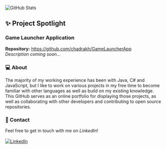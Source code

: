 ![GitHub Stats](https://github-readme-stats.vercel.app/api?username=chadrakh&count_private=true&show_icons=true&theme=onedark&custom_title=Chadrak's&nbsp;GitHub&nbsp;Profile&bg_color=0d1117&icon_color=61DAFB&text_color=ffffff&title_color=ffffff)
<!--
Deploying personal Vercel instance for hosting GitHub Stats
[Link:] https://github.com/anuraghazra/github-readme-stats#deploy-on-your-own-vercel-instance
-->

## ✨ Project Spotlight
### Game Launcher Application
<b>Repository:</b> https://github.com/chadrakh/GameLauncherApp
<br>
<i>Description coming soon...</i>

### 💻 About
The majority of my working experience has been with Java, C# and JavaScript, but I like to work on various projects in my free time to become familiar with other languages as well as build on my existing knowledge. This GitHub serves as an online portfolio for displaying those projects, as well as collaborating with other developers and contributing to open source repositories.

### 📧 Contact
Feel free to get in touch with me on <i>LinkedIn</i>!
<br /><br />
[![LinkedIn](https://img.shields.io/badge/LinkedIn-20232A.svg?style=for-the-badge&logo=Instagram&logoColor=0077B5)](https://www.linkedin.com/in/chadrakholondo/)

<!--
Tech Stack Icons

[![JavaScript](https://img.shields.io/badge/JavaScript-20232A?style=for-the-badge&logo=javascript&logoColor=F7DF1E)](https://github.com/chadrakh?tab=repositories&q=&type=&language=javascript&sort=)
[![React JS](https://img.shields.io/badge/React-20232A?style=for-the-badge&logo=react&logoColor=61DAFB)](https://github.com/chadrakh?tab=repositories&q=&type=&language=javascript&sort=)
[![Java](https://img.shields.io/badge/Java-20232A?style=for-the-badge&logo=java&logoColor=white)](https://github.com/chadrakh?tab=repositories&q=&type=&language=java&sort=)
[![C#](https://img.shields.io/badge/C%23-20232A?style=for-the-badge&logo=c-sharp&logoColor=white)](https://github.com/chadrakh?tab=repositories&q=&type=&language=c%23&sort=)
-->

<!-- 
Stats & Badges

[Stats:] https://github.com/anuraghazra/github-readme-stats

[Badges:]
https://github.com/alexandresanlim/Badges4-README.md-Profile
https://github.com/Ileriayo/markdown-badges
https://dev.to/envoy_/150-badges-for-github-pnk
-->
